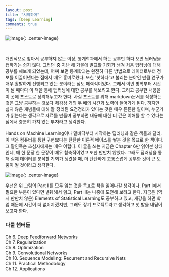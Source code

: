 ```yaml
---
layout: post
title: "시작하며"
tags: [Deep Learning]
comments: true
---
```

![image](https://user-images.githubusercontent.com/45325895/51320034-fd1b6a80-1aa1-11e9-8424-d8c75dc13d5a.png){: .center-image}
  
<br>

개인적으로 찾아서 공부하지 않는 이상, 통계학과에서 하는 공부만 하다 보면 딥러닝을 접하기는 쉽지 않다. 그러던 중 지난 해 가을에 발표할 기회가 생겨 처음 딥러닝에 대해 공부를 해보게 되었는데, 어찌 보면 통계학과는 완전히 다른 방법으로 데이터로부터 정보를 이끌어낸다는 점에서 매우 흥미로웠다. 또한 '핫하다'고 불리는 분야인 만큼 연구가 매우 활발하게 진행되고 있는 분야라는 점도 매력적이었다. 그래서 이번 방학부터 시간이 날 때마다 이 책을 통해 딥러닝에 대한 공부를 해보려고 한다. 그리고 공부한 내용을 이 곳에 포스트로 정리해두고자 한다. 사실 포스트를 위해 markdown문서를 작성하는 것은 그냥 공부하는 것보다 체감상 거의 두 배의 시간과 노력이 들어가게 된다. 하지만 쉽지 않은 개념들에 대해 잘 정리된 요점정리가 있다는 것은 매우 든든한 일이며, 누군가가 읽는다는 생각으로 자료를 만들며 공부하면 내용에 대한 더 깊은 이해를 할 수 있다는 점에서 충분히 가치 있는 투자라고 생각한다.  
<br>
Hands on Machine Learning이나 밑바닥부터 시작하는 딥러닝과 같은 책들과 달리, 이 책은 컴퓨터를 통한 구현보다는 탄탄한 이론적 베이스를 쌓는 것을 목표로 한 책이다. 그 말인즉슨 초심자에게는 매우 어렵다. 이 글을 쓰는 지금은 Chapter 6만 읽어본 상태인데, 매 한 문장 한 문장이 매우 함축적이었고 또한 만만치 않았다. 그래도 딥러닝을 통해 실제 데이터를 분석할 기회가 생겼을 때, 더 탄탄하게 ~~고통스럽게~~ 공부한 것이 큰 도움이 될 것이라고 생각한다. 

![image](https://user-images.githubusercontent.com/45325895/51365280-d2252b00-1b22-11e9-9d6b-4bc3a5653510.png){: .center-image}

우선은 위 그림의 Part II를 모두 읽는 것을 목표로 책을 읽어나갈 생각이다. Part I에서 필요한 부분이 있다면 발췌해서 읽고, Part III는 나중에 도전해 보려고 한다. 지금은 (역시 만만치 않은) Elements of Statistical Learning도 공부하고 있고, 개강을 하면 학업 때문에 시간이 더 없어지겠지만, 그래도 장기 프로젝트라고 생각하고 첫 발을 내딛어보고자 한다.  

### 다룰 챕터들

[Ch 6. Deep Feedforward Networks](https://lee-jaejoon.github.io/deep-6/)  
Ch 7. Regularization  
Ch 8. Optimization  
Ch 9. Convolutional Networks  
Ch 10. Sequence Modeling: Recurrent and Recursive Nets  
Ch 11. Practical Methodology  
Ch 12. Applications  
